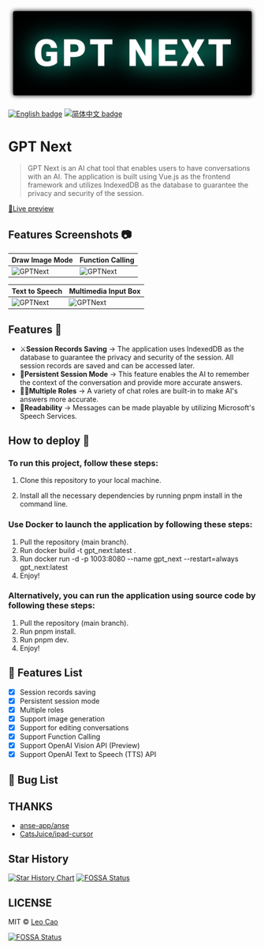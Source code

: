 ![GPTNext](./images/gpt_next.svg)

[![English badge](https://img.shields.io/badge/%E8%8B%B1%E6%96%87-English-blue)](./README.md)
[![简体中文 badge](https://img.shields.io/badge/%E7%AE%80%E4%BD%93%E4%B8%AD%E6%96%87-Simplified%20Chinese-blue)](./README.zh_CN.md)

# GPT Next 

> GPT Next is an AI chat tool that enables users to have conversations with an AI. The application is built using Vue.js as the frontend framework and utilizes IndexedDB as the database to guarantee the privacy and security of the session.

[🧭Live preview](https://gpt-next-shvd.vercel.app/)

## Features Screenshots 📷
| Draw Image Mode                        | Function Calling                          |
| -------------------------------------- | ----------------------------------------- |
| ![GPTNext](https://leocaomecover.blob.core.windows.net/projectcover/DrawImageMode.gif) | ![GPTNext](https://leocaomecover.blob.core.windows.net/projectcover/Function_Calling.gif) |

| Text to Speech                  | Multimedia Input Box                        |
| ------------------------------- | ------------------------------------------- |
| ![GPTNext](https://leocaomecover.blob.core.windows.net/projectcover/Speech.gif) | ![GPTNext](https://leocaomecover.blob.core.windows.net/projectcover/MultimediaInputBox.gif) |

## Features 🚀
- ⚔**Session Records Saving** → The application uses IndexedDB as the database to guarantee the privacy and security of the session. All session records are saved and can be accessed later.
- 🔗**Persistent Session Mode** → This feature enables the AI to remember the context of the conversation and provide more accurate answers.
- 🤹‍♀️**Multiple Roles** → A variety of chat roles are built-in to make AI's answers more accurate.
- 👏**Readability** → Messages can be made playable by utilizing Microsoft's Speech Services.

## How to deploy 🎯

### To run this project, follow these steps:

1. Clone this repository to your local machine.

2. Install all the necessary dependencies by running pnpm install in the command line.

### Use Docker to launch the application by following these steps:

1. Pull the repository (main branch).
2. Run docker build -t gpt_next:latest .
3. Run docker run -d -p 1003:8080 --name gpt_next --restart=always gpt_next:latest
4. Enjoy!

### Alternatively, you can run the application using source code by following these steps:

1. Pull the repository (main branch).
2. Run pnpm install.
3. Run pnpm dev.
4. Enjoy!

## 🚧 Features List
- [x] Session records saving
- [x] Persistent session mode
- [x] Multiple roles
- [x] Support image generation
- [x] Support for editing conversations
- [x] Support Function Calling
- [x] Support OpenAI Vision API (Preview)
- [x] Support OpenAI Text to Speech (TTS) API

## 🐞 Bug List

## THANKS
- [anse-app/anse](https://github.com/anse-app/anse)
- [CatsJuice/ipad-cursor](https://github.com/CatsJuice/ipad-cursor)

## Star History

[![Star History Chart](https://api.star-history.com/svg?repos=Caojiahao-Coder/gpt_next&type=Date)](https://star-history.com/#Caojiahao-Coder/gpt_next&Date)
[![FOSSA Status](https://app.fossa.com/api/projects/git%2Bgithub.com%2FCaojiahao-Coder%2Fgpt_next.svg?type=shield)](https://app.fossa.com/projects/git%2Bgithub.com%2FCaojiahao-Coder%2Fgpt_next?ref=badge_shield)


## LICENSE
MIT © [Leo Cao](https://github.com/Caojiahao-Coder)


[![FOSSA Status](https://app.fossa.com/api/projects/git%2Bgithub.com%2FCaojiahao-Coder%2Fgpt_next.svg?type=large)](https://app.fossa.com/projects/git%2Bgithub.com%2FCaojiahao-Coder%2Fgpt_next?ref=badge_large)